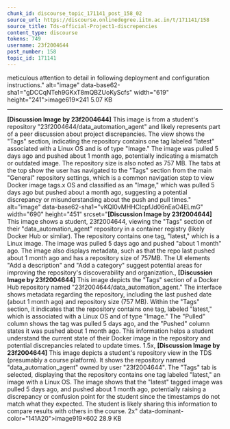 ```yaml
---
chunk_id: discourse_topic_171141_post_158_02
source_url: https://discourse.onlinedegree.iitm.ac.in/t/171141/158
source_title: Tds-official-Project1-discrepencies
content_type: discourse
tokens: 749
username: 23f2004644
post_number: 158
topic_id: 171141
---
```


 meticulous attention to detail in following deployment and configuration instructions." alt="image" data-base62-sha1="gDCCqNTeh9GKxT8mQBZUoKyScfs" width="619" height="241">image619×241 5.07 KB

---

**[Discussion Image by 23f2004644]** This image is from a student's repository "23f2004644/data_automation_agent" and likely represents part of a peer discussion about project discrepancies. The view shows the "Tags" section, indicating the repository contains one tag labeled "latest" associated with a Linux OS and is of type "Image." The image was pulled 5 days ago and pushed about 1 month ago, potentially indicating a mismatch or outdated image. The repository size is also noted as 757 MB. The tabs at the top show the user has navigated to the "Tags" section from the main "General" repository settings, which is a common navigation step to view Docker image tags.x OS and classified as an "Image," which was pulled 5 days ago but pushed about a month ago, suggesting a potential discrepancy or misunderstanding about the push and pull times." alt="image" data-base62-sha1="vKQI0vMHHClcpfJd06nEaO4ELmG" width="690" height="451" srcset="**[Discussion Image by 23f2004644]** This image shows a student, 23f2004644, viewing the "Tags" section of their "data_automation_agent" repository in a container registry (likely Docker Hub or similar). The repository contains one tag, "latest," which is a Linux image. The image was pulled 5 days ago and pushed "about 1 month" ago. The image also displays metadata, such as that the repo last pushed about 1 month ago and has a repository size of 757MB. The UI elements "Add a description" and "Add a category" suggest potential areas for improving the repository's discoverability and organization., **[Discussion Image by 23f2004644]** This image depicts the "Tags" section of a Docker Hub repository named "23f2004644/data_automation_agent." The interface shows metadata regarding the repository, including the last pushed date (about 1 month ago) and repository size (757 MB). Within the "Tags" section, it indicates that the repository contains one tag, labeled "latest," which is associated with a Linux OS and of type "Image." The "Pulled" column shows the tag was pulled 5 days ago, and the "Pushed" column states it was pushed about 1 month ago. This information helps a student understand the current state of their Docker image in the repository and potential discrepancies related to update times. 1.5x, **[Discussion Image by 23f2004644]** This image depicts a student's repository view in the TDS (presumably a course platform). It shows the repository named "data_automation_agent" owned by user "23f2004644". The "Tags" tab is selected, displaying that the repository contains one tag labeled "latest," an image with a Linux OS. The image shows that the "latest" tagged image was pulled 5 days ago, and pushed about 1 month ago, potentially raising a discrepancy or confusion point for the student since the timestamps do not match what they expected. The student is likely sharing this information to compare results with others in the course. 2x" data-dominant-color="141A20">image919×602 28.9 KB
